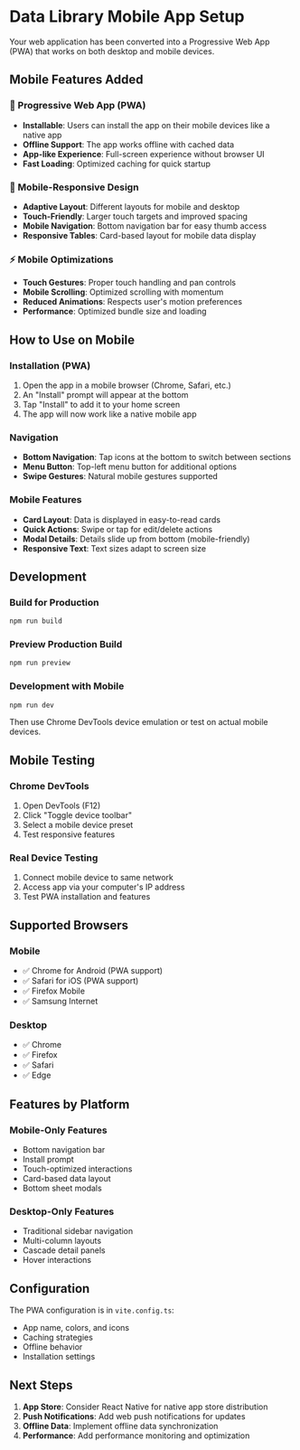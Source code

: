# Data Library Mobile App Setup

Your web application has been converted into a Progressive Web App (PWA) that works on both desktop and mobile devices.

## Mobile Features Added

### 📱 Progressive Web App (PWA)
- **Installable**: Users can install the app on their mobile devices like a native app
- **Offline Support**: The app works offline with cached data
- **App-like Experience**: Full-screen experience without browser UI
- **Fast Loading**: Optimized caching for quick startup

### 🎨 Mobile-Responsive Design
- **Adaptive Layout**: Different layouts for mobile and desktop
- **Touch-Friendly**: Larger touch targets and improved spacing
- **Mobile Navigation**: Bottom navigation bar for easy thumb access
- **Responsive Tables**: Card-based layout for mobile data display

### ⚡ Mobile Optimizations
- **Touch Gestures**: Proper touch handling and pan controls
- **Mobile Scrolling**: Optimized scrolling with momentum
- **Reduced Animations**: Respects user's motion preferences
- **Performance**: Optimized bundle size and loading

## How to Use on Mobile

### Installation (PWA)
1. Open the app in a mobile browser (Chrome, Safari, etc.)
2. An "Install" prompt will appear at the bottom
3. Tap "Install" to add it to your home screen
4. The app will now work like a native mobile app

### Navigation
- **Bottom Navigation**: Tap icons at the bottom to switch between sections
- **Menu Button**: Top-left menu button for additional options
- **Swipe Gestures**: Natural mobile gestures supported

### Mobile Features
- **Card Layout**: Data is displayed in easy-to-read cards
- **Quick Actions**: Swipe or tap for edit/delete actions
- **Modal Details**: Details slide up from bottom (mobile-friendly)
- **Responsive Text**: Text sizes adapt to screen size

## Development

### Build for Production
```bash
npm run build
```

### Preview Production Build
```bash
npm run preview
```

### Development with Mobile
```bash
npm run dev
```
Then use Chrome DevTools device emulation or test on actual mobile devices.

## Mobile Testing

### Chrome DevTools
1. Open DevTools (F12)
2. Click "Toggle device toolbar" 
3. Select a mobile device preset
4. Test responsive features

### Real Device Testing
1. Connect mobile device to same network
2. Access app via your computer's IP address
3. Test PWA installation and features

## Supported Browsers

### Mobile
- ✅ Chrome for Android (PWA support)
- ✅ Safari for iOS (PWA support)
- ✅ Firefox Mobile
- ✅ Samsung Internet

### Desktop
- ✅ Chrome
- ✅ Firefox
- ✅ Safari
- ✅ Edge

## Features by Platform

### Mobile-Only Features
- Bottom navigation bar
- Install prompt
- Touch-optimized interactions
- Card-based data layout
- Bottom sheet modals

### Desktop-Only Features
- Traditional sidebar navigation
- Multi-column layouts
- Cascade detail panels
- Hover interactions

## Configuration

The PWA configuration is in `vite.config.ts`:
- App name, colors, and icons
- Caching strategies
- Offline behavior
- Installation settings

## Next Steps

1. **App Store**: Consider React Native for native app store distribution
2. **Push Notifications**: Add web push notifications for updates
3. **Offline Data**: Implement offline data synchronization
4. **Performance**: Add performance monitoring and optimization
